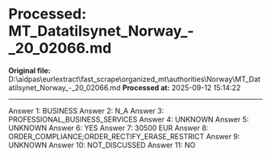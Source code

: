 # Processed: MT_Datatilsynet_Norway_-_20_02066.md

**Original file:** D:\aidpas\eurlextract\fast_scrape\organized_mt\authorities\Norway\MT_Datatilsynet_Norway_-_20_02066.md
**Processed at:** 2025-09-12 15:14:22

---

Answer 1: BUSINESS
Answer 2: N_A
Answer 3: PROFESSIONAL_BUSINESS_SERVICES
Answer 4: UNKNOWN
Answer 5: UNKNOWN
Answer 6: YES
Answer 7: 30500 EUR
Answer 8: ORDER_COMPLIANCE;ORDER_RECTIFY_ERASE_RESTRICT
Answer 9: UNKNOWN
Answer 10: NOT_DISCUSSED
Answer 11: NO
